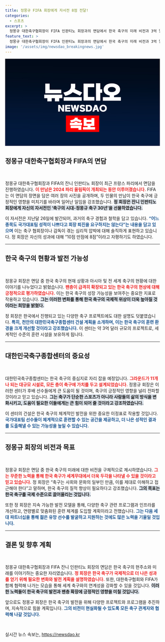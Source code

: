 ```yaml
---
title: 정몽규 FIFA 회장에게 자서전 8점 전달!
categories:
  - 스포츠
excerpt: >
  정몽규 대한축구협회장이 FIFA 인판티노 회장과의 면담에서 한국 축구의 미래 비전과 3억 달러 규모의 트레이닝 센터 건설 계획을 밝혔습니다. 축구의 시대 에세이를 선물하며 축구의 중요성을 강조한 그의 발언이 주목받고 있습니다!
feature_text: >
  정몽규 대한축구협회장이 FIFA 인판티노 회장과의 면담에서 한국 축구의 미래 비전과 3억 달러 규모의 트레이닝 센터 건설 계획을 밝혔습니다. 축구의 시대 에세이를 선물하며 축구의 중요성을 강조한 그의 발언이 주목받고 있습니다!
image: '/assets/img/newsdao_breakingnews.jpg'
---
```


<p><img src="/assets/img/newsdao_breakingnews.jpg" alt="implanttips 속보" /></p>

<h2 data-ke-size="size26">정몽규 대한축구협회장과 FIFA의 면담</h2>

<p data-ke-size="size16">&nbsp;</p>

<p>정몽규 대한축구협회장과 FIFA의 잔니 인판티노 회장이 최근 프랑스 파리에서 면담을 진행하였습니다. <b><span style="color: #ee2323;">이 만남은 2024 파리 올림픽이 개최되는 동안 이루어졌습니다.</span></b> FIFA는 이 면담의 장면을 담은 여러 장의 사진을 공개하며, 두 인물의 만남이 한국 축구에 긍정적인 영향을 미치기를 바라며 일어난 일임을 강조했습니다. <b><span style="background-color: #21538527;">정 회장은 잔니 인판티노 회장에게 자신의 자서전인 ‘축구의 시대-정몽규 축구 30년’을 선물하였습니다.</span></b> </p>

<p>이 자서전은 지난달 26일에 발간되어, 과거의 축구 경험과 철학을 담고 있습니다. <b><span style="color: #1a5490;">“어느 종목도 국가대표팀 성적이 나쁘다고 회장 퇴진을 요구하지는 않는다”는 내용을 담고 있으며</span></b> 이는 축구 협회장이나 감독이 겪는 심리적 압박에 대해 솔직하게 표현하고 있습니다. 정 회장은 자신의 성과에 대해 “10점 만점에 8점”이라고 자평하기도 하였습니다. </p>

<hr style="height:1px; border:none; color:#333; background-color: #333;"/>

<h2 data-ke-size="size26">한국 축구의 현황과 발전 가능성</h2>

<p data-ke-size="size16">&nbsp;</p>

<p>정몽규 회장은 면담 중 한국 축구의 현재 상황과 아시아 및 전 세계 축구의 현황에 대한 이야기를 나누었다고 밝혔습니다. <b><span style="color: #ee2323;">팬층이 급격히 확장되고 있는 한국 축구의 현상에 대해 긍정적으로 평가하였습니다.</span></b> 이는 한국 축구의 성장 가능성을 보여주는 중요한 지표로 작용하고 있습니다. <b><span style="background-color: #21538527;">그는 이러한 변화를 통해 한국 축구의 국제적 위상이 더욱 높아질 것이라는 희망을 밝혔다.</span></b> </p>

<p>정 회장은 한국에서 진행되고 있는 다양한 축구 프로젝트에도 대한 설명도 덧붙였습니다. <b><span style="color: #1a5490;">특히, 천안의 대한민국축구종합센터 건설 계획을 소개하며, 이는 한국 축구의 훈련 환경을 크게 개선할 것이라고 강조했습니다.</span></b> 이 센터는 약 3억 달러 규모의 프로젝트로, 세계적인 수준의 훈련 시설을 보유하게 됩니다. </p>

<hr style="height:1px; border:none; color:#333; background-color: #333;"/>

<h2 data-ke-size="size26">대한민국축구종합센터의 중요성</h2>

<p data-ke-size="size16">&nbsp;</p>

<p>대한민국축구종합센터는 한국 축구의 중심지로 자리 잡을 예정입니다. <b><span style="color: #ee2323;">그라운드가 11개나 되는 대규모 시설로, 모든 층이 축구에 가치를 두고 설계되었습니다.</span></b> 정몽규 회장은 이러한 센터가 후배 선수들에게 큰 도움이 될 것이며, 축구의 긍정적인 영향을 널리 전파할 것이라고 믿고 있습니다. <b><span style="background-color: #21538527;">그는 축구가 단순한 스포츠가 아니라 사람들의 삶의 방식을 변화시키고, 도움이 필요한 이들에게는 큰 힘이 되어 줄 것이라고 강조하였습니다.</span></b></p>

<p>이 센터의 건설은 한국 축구의 체계적인 발전을 위한 중요한 이정표로 작용할 것입니다. <b><span style="color: #1a5490;">국가대표팀 선수들이 체계적으로 훈련할 수 있는 공간을 제공하고, 더 나은 성적인 결과를 도출해낼 수 있는 가능성을 높일 수 있습니다.</span></b></p>

<hr style="height:1px; border:none; color:#333; background-color: #333;"/>

<h2 data-ke-size="size26">정몽규 회장의 비전과 목표</h2>

<p data-ke-size="size16">&nbsp;</p>

<p>정몽규 회장은 면담 중 한국 축구의 미래에 대한 비전을 구체적으로 제시하였습니다. <b><span style="color: #ee2323;">그는 꾸준한 노력을 통해 한국 축구가 세계무대에서 더욱 두각을 나타낼 수 있을 것이라고 믿고 있습니다.</span></b> 정 회장은 “축구는 사회와 문화의 일부인 만큼, 이를 제대로 이해하고 접근해야 한다”고 말하며, 한국 축구의 질적 향상이 필요하다고 강조했습니다. <b><span style="background-color: #21538527;">그의 목표는 한국 축구를 국제 수준으로 끌어올리는 것입니다.</span></b></p>

<p>또한 정 회장은 지속 가능한 발전 모델을 통해, 다양한 축구 관련 프로그램과 인프라를 개선하고, 연령별로 맞춤화된 훈련 체계를 도입할 계획이라고 전했습니다. <b><span style="color: #1a5490;">그는 다음 세대 파트너십을 통해 젊은 유망 선수를 발굴하고 지원하는 것에도 많은 노력을 기울일 것입니다.</span></b></p>

<hr style="height:1px; border:none; color:#333; background-color: #333;"/>

<h2 data-ke-size="size26">결론 및 향후 계획</h2>

<p data-ke-size="size16">&nbsp;</p>

<p>정몽규 대한축구협회장과 FIFA 잔니 인판티노 회장의 면담은 한국 축구의 현주소와 미래를 이야기하는 중요한 자리였습니다. <b><span style="color: #ee2323;">정 회장은 한국 축구가 국제적으로 더 나은 성과를 얻기 위해 필요한 변화와 발전 계획을 설명하였습니다.</span></b> 또한, 대한축구협회와 FIFA가 함께 협력해 나가는 모습을 통해 세계 축구와의 연계성을 강화할 수 있을 것입니다. <b><span style="background-color: #21538527;">이러한 노력들이 한국 축구의 발전과 팬층 확장에 긍정적인 영향을 미칠 것입니다.</span></b> </p>

<p>앞으로도 정몽규 회장은 한국 축구의 발전을 위해 다양한 프로젝트와 프로그램을 추진하며, 지속적으로 힘쓸 계획입니다. <b><span style="color: #1a5490;">그의 비전이 현실화될 수 있도록 모든 축구 관계자와 협력해 나갈 것입니다.</span></b> </p>

<p data-ke-size="size16">&nbsp;</p>
실시간 뉴스 속보는, <a href="https://newsdao.kr" rel="dofollow">https://newsdao.kr</a>


